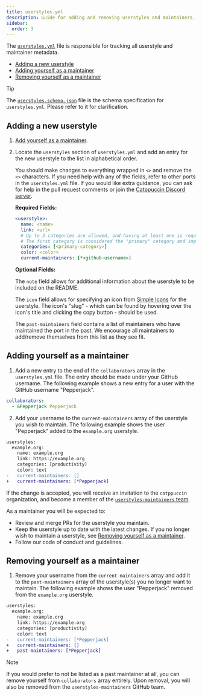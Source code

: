 ```yaml
---
title: userstyles.yml
description: Guide for adding and removing userstyles and maintainers.
sidebar: 
  order: 3
---
```


The [`userstyles.yml`](https://github.com/catppuccin/userstyles/tree/main/scripts/userstyles.yml) file is responsible for tracking all userstyle and maintainer metadata.

- [Adding a new userstyle](#adding-a-new-userstyle)
- [Adding yourself as a maintainer](#adding-yourself-as-a-maintainer)
- [Removing yourself as a maintainer](#removing-yourself-as-a-maintainer)

> [!TIP]
> The [`userstyles.schema.json`](https://github.com/catppuccin/userstyles/tree/main/scripts/userstyles.schema.json) file is the schema specification for `userstyles.yml`. Please refer to it for clarification.

## Adding a new userstyle

1. [Add yourself as a maintainer](#adding-yourself-as-a-maintainer).
2. Locate the `userstyles` section of `userstyles.yml` and add an entry for the new userstyle to the list in alphabetical order.

   You should make changes to everything wrapped in `<>` and remove the `<>` characters. If you need help with any of the fields, refer to other ports in the `userstyles.yml` file. If you would like extra guidance, you can ask for help in the pull request comments or join the [Catppuccin Discord server](https://discord.com/servers/catppuccin-907385605422448742).

   **Required Fields:**

   ```yaml
   <userstyle>:
     name: <name>
     link: <url>
     # Up to 3 categories are allowed, and having at least one is required.
     # The first category is considered the "primary" category and impacts where the userstyle appears on the README.
     categories: [<primary-category>]
     color: <color>
     current-maintainers: [*<github-username>]
   ```

   **Optional Fields:**

   The `note` field allows for additional information about the userstyle to be included on the README.

   The `icon` field allows for specifying an icon from [Simple Icons](https://simpleicons.org/) for the userstyle. The icon's "slug" - which can be found by hovering over the icon's title and clicking the copy button - should be used.

   The `past-maintainers` field contains a list of maintainers who have maintained the port in the past. We encourage all maintainers to add/remove themselves from this list as they see fit.

## Adding yourself as a maintainer

1. Add a new entry to the end of the `collaborators` array in the `userstyles.yml` file. The entry should be made under your GitHub username. The following example shows a new entry for a user with the GitHub username "Pepperjack".

```yaml
collaborators:
  - &Pepperjack Pepperjack
```

2. Add your username to the `current-maintainers` array of the userstyle you wish to maintain. The following example shows the user "Pepperjack" added to the `example.org` userstyle.

```diff
userstyles:
  example.org:
    name: example.org
    link: https://example.org
    categories: [productivity]
    color: text
-   current-maintainers: []
+   current-maintainers: [*Pepperjack]
```

If the change is accepted, you will receive an invitation to the `catppuccin` organization, and become a member of the [`userstyles-maintainers` team](https://github.com/orgs/catppuccin/teams/userstyles-maintainers).

As a maintainer you will be expected to:

- Review and merge PRs for the userstyle you maintain.
- Keep the userstyle up to date with the latest changes. If you no longer wish to maintain a userstyle, see [Removing yourself as a maintainer](#removing-yourself-as-a-maintainer).
- Follow our code of conduct and guidelines.

## Removing yourself as a maintainer

1. Remove your username from the `current-maintainers` array and add it to the `past-maintainers` array of the userstyle(s) you no longer want to maintain. The following example shows the user "Pepperjack" removed from the `example.org` userstyle.

```diff
userstyles:
  example.org:
    name: example.org
    link: https://example.org
    categories: [productivity]
    color: text
-   current-maintainers: [*Pepperjack]
+   current-maintainers: []
+   past-maintainers: [*Pepperjack]
```

> [!NOTE]
> If you would prefer to not be listed as a past maintainer at all, you can remove yourself from `collaborators` array entirely. Upon removal, you will also be removed from the `userstyles-maintainers` GitHub team.
